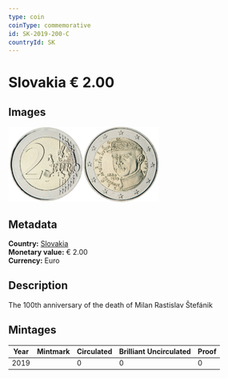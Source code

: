 ```yaml
---
type: coin
coinType: commemorative
id: SK-2019-200-C
countryId: SK
---
```


# Slovakia € 2.00

## Images

<img src="../../Images/common-2007-200.png" height="150" alt="Front image"><img src="Images/SK-2019-200.png" height="150" alt="Back image">

## Metadata

**Country:** [Slovakia](../../Countries/Slovakia/index.md)\
**Monetary value:** € 2.00\
**Currency:** Euro

## Description
The 100th anniversary of the death of Milan Rastislav Štefánik

## Mintages

| Year | Mintmark | Circulated | Brilliant Uncirculated | Proof |
| ---- | -------- | ---------- | ---------------------- | ----- |
| 2019 | | 0 | 0 | 0 |
